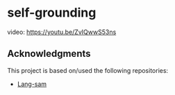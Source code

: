 # self-grounding
video: https://youtu.be/ZvIQwwS53ns

## Acknowledgments

This project is based on/used the following repositories:
- [Lang-sam](https://github.com/luca-medeiros/lang-segment-anything)